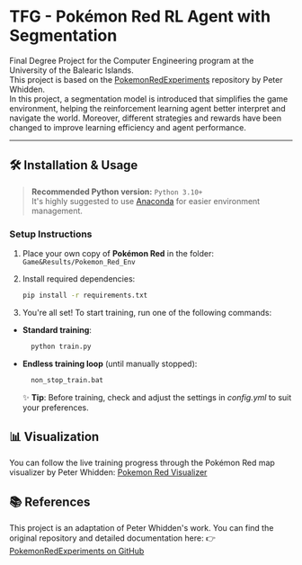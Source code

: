 # TFG - Pokémon Red RL Agent with Segmentation

Final Degree Project for the Computer Engineering program at the University of the Balearic Islands.  
This project is based on the [PokemonRedExperiments](https://github.com/PWhiddy/PokemonRedExperiments) repository by Peter Whidden.  
In this project, a segmentation model is introduced that simplifies the game environment, helping the reinforcement learning agent better interpret and navigate the world. Moreover, different strategies and rewards have been changed to improve learning efficiency and agent performance.

---

## 🛠️ Installation & Usage

> **Recommended Python version:** `Python 3.10+`  
> It's highly suggested to use [Anaconda](https://anaconda.org/anaconda/python) for easier environment management.

### Setup Instructions

1. Place your own copy of **Pokémon Red** in the folder:  
   `Game&Results/Pokemon_Red_Env`

2. Install required dependencies:  
   ```bash
   pip install -r requirements.txt
   ````

3. You're all set!
To start training, run one of the following commands:
- **Standard training**:
     ```bash
       python train.py
     ````
- **Endless training loop** (until manually stopped):
     ```bash
       non_stop_train.bat
     ````
  ✨ **Tip**: Before training, check and adjust the settings in *config.yml* to suit your preferences.

## 📊 Visualization
You can follow the live training progress through the Pokémon Red map visualizer by Peter Whidden: [Pokemon Red Visualizer](https://pwhiddy.github.io/pokerl-map-viz/)

## 📚 References
This project is an adaptation of Peter Whidden's work.
You can find the original repository and detailed documentation here:
👉 [PokemonRedExperiments on GitHub](https://github.com/PWhiddy/PokemonRedExperiments)
